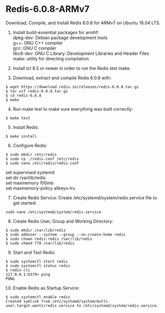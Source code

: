 # Redis-6.0.8-ARMv7
Download, Compile, and Install Redis 6.0.8 for ARMv7 on Ubuntu 16.04 LTS.

1. Install build-essential packages for armhf:   
dpkg-dev: Debian package development tools  
g++: GNU C++ compiler  
gcc: GNU C compiler  
libc6-dev: GNU C Library: Development Libraries and Header Files  
make: utility for directing compilation  

2. Install tcl 8.5 or newer in order to run the Redis test make.

3. Download, extract and compile Redis 6.0.8 with:
```
$ wget https://download.redis.io/releases/redis-6.0.8.tar.gz
$ tar xzf redis-6.0.8.tar.gz
$ cd redis-6.0.8
$ make
```
4. Run make test to make sure everything was built correctly:
```
$ make test
```
5. Install Redis:
```
$ make install
```
6. Configure Redis:
```
$ sudo mkdir /etc/redis
$ sudo cp ./redis.conf /etc/redis
$ sudo nano /etc/redis/redis.conf
```
set supervised systemd  
set dir /var/lib/redis  
set maxmemory 100mb  
set maxmemory-policy allkeys-lru  

7. Create Redis Service:
Create /etc/systemd/system/redis.service file to get started:
```
sudo nano /etc/systemd/system/redis.service
```
8. Create Redis User, Group and Working Directory:
```
$ sudo mkdir /var/lib/redis
$ sudo adduser --system --group --no-create-home redis
$ sudo chown redis:redis /var/lib/redis
$ sudo chmod 770 /var/lib/redis
```
9. Start and Test Redis:
```
$ sudo systemctl start redis
$ sudo systemctl status redis
$ redis-cli
127.0.0.1:6379> ping
PONG
```
10. Enable Redis as Startup Service:
```
$ sudo systemctl enable redis
Created symlink from /etc/systemd/system/multi-user.target.wants/redis.service to /etc/systemd/system/redis.service.
```
